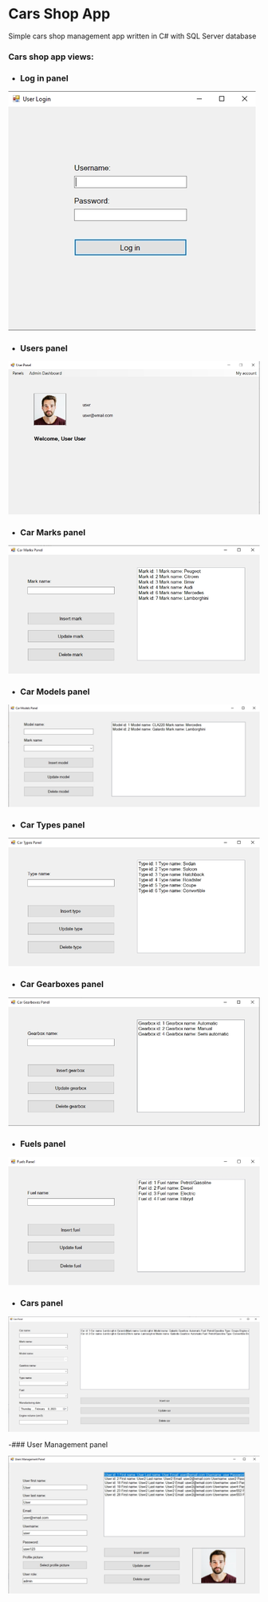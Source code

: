# Cars Shop App
Simple cars shop management app written in C# with SQL Server database

### Cars shop app views:
- ### Log in panel

![Log in panel](CarsShopApp/AppForms/Screenshot_4.jpg)

- ### Users panel

![Users panel](CarsShopApp/AppForms/Screenshot_5.jpg)

- ### Car Marks panel

![Car Marks panel](CarsShopApp/AppForms/Screenshot_1.jpg)

- ### Car Models panel

![Car Models panel](CarsShopApp/AppForms/Screenshot_2.jpg)

- ### Car Types panel

![Car Types panel](CarsShopApp/AppForms/Screenshot_3.jpg)

- ### Car Gearboxes panel

![Car Gearboxes panel](CarsShopApp/AppForms/Screenshot_6.jpg)

- ### Fuels panel

![Fuels panel](CarsShopApp/AppForms/Screenshot_7.jpg)

- ### Cars panel
![Cars panel](CarsShopApp/AppForms/Screenshot_8.jpg)

-### User Management panel

![User Management panel](CarsShopApp/AppForms/Screenshot_9.jpg)
